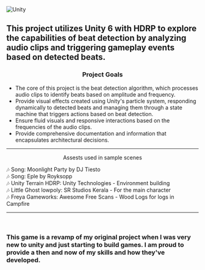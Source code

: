 



![Unity](https://img.shields.io/badge/unity-%23000000.svg?style=for-the-badge&logo=unity&logoColor=white)
<br>

<h2>This project utilizes Unity 6 with HDRP to explore the capabilities of beat detection by analyzing audio clips and triggering gameplay events based on detected beats.</h2>

<center> <h3>Project Goals</h3> </center>
<ul>
<li>The core of this project is the beat detection algorithm, which processes audio clips to identify beats based on amplitude and frequency.</li>
<li>Provide visual effects created using Unity's particle system, responding dynamically to detected beats and managing them through a state machine that triggers actions based on beat detection.</li>
<li>Ensure fluid visuals and responsive interactions based on the frequencies of the audio clips.</li>
<li>Provide comprehensive documentation and information that encapsulates architectural decisions.</li>
</ul>

---

<center> <p>Assests used in sample scenes</p> </center>
🎶 Song: Moonlight Party by DJ Tiesto
<br>
🎶 Song: Eple by Royksopp
<br>
🎶 Unity Terrain HDRP: Unity Technologies - Environment building
<br>
🎶 Little Ghost lowpoly: SR Studios Kerala - For the main character
<br>
🎶 Freya Gameworks: Awesome Free Scans - Wood Logs for logs in Campfire


<br>

---

<br> 

<h3>This game is a revamp of my original project when I was very new to unity and just starting to build games. I am proud to provide a then and now of my skills and how they've developed.</h3>



